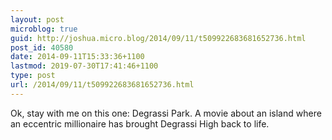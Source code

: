 ```yaml
---
layout: post
microblog: true
guid: http://joshua.micro.blog/2014/09/11/t509922683681652736.html
post_id: 40580
date: 2014-09-11T15:33:36+1100
lastmod: 2019-07-30T17:41:46+1100
type: post
url: /2014/09/11/t509922683681652736.html
---
```

Ok, stay with me on this one: Degrassi Park. A movie about an island where an eccentric millionaire has brought Degrassi High back to life.
